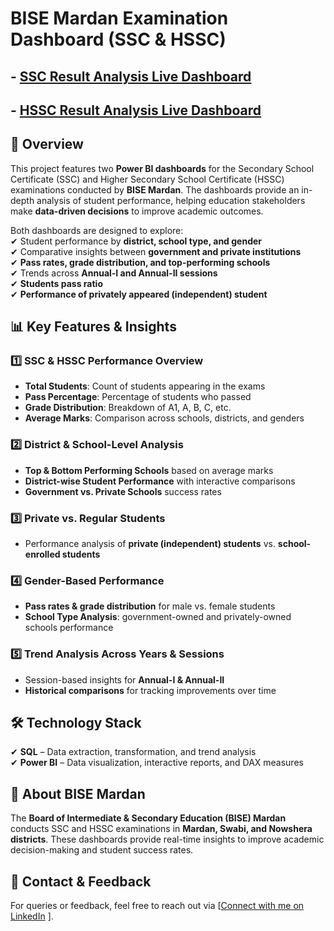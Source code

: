 # **BISE Mardan Examination Dashboard (SSC & HSSC)**
## - **<a href="https://app.powerbi.com/view?r=eyJrIjoiM2U3MjkyYjYtM2YzMC00ZmVlLTg3YmQtMDkwYjdhZmFiNTY0IiwidCI6IjU3OTJiYTExLTIzNTYtNDMzMy1iZjM5LTk1OWQ0NmZkMDNiOCIsImMiOjF9&pageName=330b84d20b8d6519916b" target="_blank">**SSC Result Analysis Live Dashboard**</a>**
## - **<a href="https://app.powerbi.com/view?r=eyJrIjoiNDc1OGM5OGItNjZmYi00YjFlLThjN2MtM2MzYzU3NTAzYTlkIiwidCI6IjU3OTJiYTExLTIzNTYtNDMzMy1iZjM5LTk1OWQ0NmZkMDNiOCIsImMiOjF9&pageName=330b84d20b8d6519916b" target="_blank">**HSSC Result Analysis Live Dashboard**</a>**

## **📌 Overview**  
This project features two **Power BI dashboards** for the Secondary School Certificate (SSC) and Higher Secondary School Certificate (HSSC) examinations conducted by **BISE Mardan**. The dashboards provide an in-depth analysis of student performance, helping education stakeholders make **data-driven decisions** to improve academic outcomes.

Both dashboards are designed to explore:  
✔ Student performance by **district, school type, and gender**  
✔ Comparative insights between **government and private institutions**  
✔ **Pass rates, grade distribution, and top-performing schools**  
✔ Trends across **Annual-I and Annual-II sessions**  
✔ **Students pass ratio**   
✔ **Performance of privately appeared (independent) student** 

## **📊 Key Features & Insights**  

### **1️⃣ SSC & HSSC Performance Overview**  
- **Total Students**: Count of students appearing in the exams  
- **Pass Percentage**: Percentage of students who passed  
- **Grade Distribution**: Breakdown of A1, A, B, C, etc.  
- **Average Marks**: Comparison across schools, districts, and genders

### **2️⃣ District & School-Level Analysis**  
- **Top & Bottom Performing Schools** based on average marks  
- **District-wise Student Performance** with interactive comparisons  
- **Government vs. Private Schools** success rates

### **3️⃣ Private vs. Regular Students**  
- Performance analysis of **private (independent) students** vs. **school-enrolled students**  

### **4️⃣ Gender-Based Performance**  
- **Pass rates & grade distribution** for male vs. female students  
- **School Type Analysis**: government-owned and privately-owned schools performance  

### **5️⃣ Trend Analysis Across Years & Sessions**  
- Session-based insights for **Annual-I & Annual-II**  
- **Historical comparisons** for tracking improvements over time  

## **🛠️ Technology Stack**  
✔ **SQL** – Data extraction, transformation, and trend analysis  
✔ **Power BI** – Data visualization, interactive reports, and DAX measures 

## **📌 About BISE Mardan**  
The **Board of Intermediate & Secondary Education (BISE) Mardan** conducts SSC and HSSC examinations in **Mardan, Swabi, and Nowshera districts**. These dashboards provide real-time insights to improve academic decision-making and student success rates.  

## **📢 Contact & Feedback**  
For queries or feedback, feel free to reach out via [<a href="https://www.linkedin.com/in/shobbi1994/" target="_blank">Connect with me on LinkedIn</a>
].
